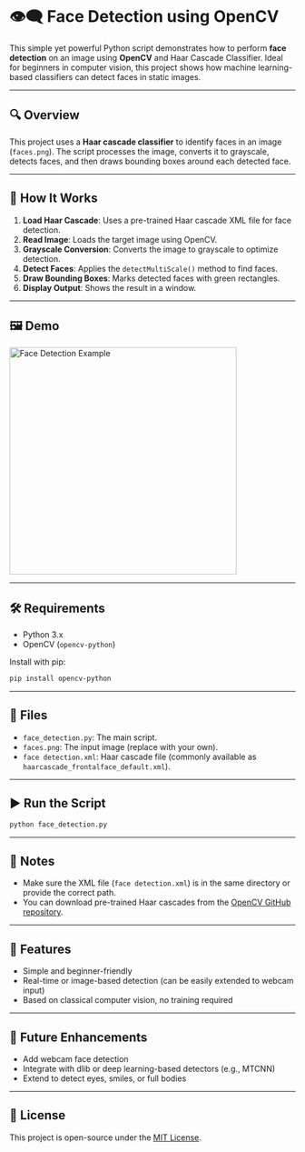 # 👁️‍🗨️ Face Detection using OpenCV

This simple yet powerful Python script demonstrates how to perform **face detection** on an image using **OpenCV** and Haar Cascade Classifier. Ideal for beginners in computer vision, this project shows how machine learning-based classifiers can detect faces in static images.

---

## 🔍 Overview

This project uses a **Haar cascade classifier** to identify faces in an image (`faces.png`). The script processes the image, converts it to grayscale, detects faces, and then draws bounding boxes around each detected face.

---

## 🧠 How It Works

1. **Load Haar Cascade**: Uses a pre-trained Haar cascade XML file for face detection.
2. **Read Image**: Loads the target image using OpenCV.
3. **Grayscale Conversion**: Converts the image to grayscale to optimize detection.
4. **Detect Faces**: Applies the `detectMultiScale()` method to find faces.
5. **Draw Bounding Boxes**: Marks detected faces with green rectangles.
6. **Display Output**: Shows the result in a window.

---

## 🖼️ Demo

<img src="https://upload.wikimedia.org/wikipedia/commons/6/69/Faces_detected_in_picture.png" width="400" alt="Face Detection Example" />

---

## 🛠 Requirements

- Python 3.x
- OpenCV (`opencv-python`)

Install with pip:

```bash
pip install opencv-python
```

---

## 📁 Files

- `face_detection.py`: The main script.
- `faces.png`: The input image (replace with your own).
- `face detection.xml`: Haar cascade file (commonly available as `haarcascade_frontalface_default.xml`).

---

## ▶️ Run the Script

```bash
python face_detection.py
```

---

## 📌 Notes

- Make sure the XML file (`face detection.xml`) is in the same directory or provide the correct path.
- You can download pre-trained Haar cascades from the [OpenCV GitHub repository](https://github.com/opencv/opencv/tree/master/data/haarcascades).

---

## 🌟 Features

- Simple and beginner-friendly
- Real-time or image-based detection (can be easily extended to webcam input)
- Based on classical computer vision, no training required

---

## 🚀 Future Enhancements

- Add webcam face detection
- Integrate with dlib or deep learning-based detectors (e.g., MTCNN)
- Extend to detect eyes, smiles, or full bodies

---


## 📄 License

This project is open-source under the [MIT License](LICENSE).

